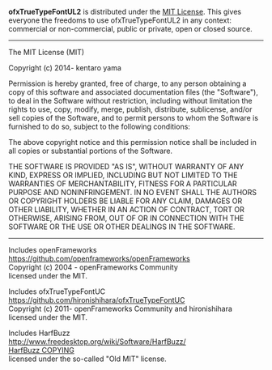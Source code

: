 **ofxTrueTypeFontUL2** is distributed under the [MIT License](https://en.wikipedia.org/wiki/MIT_License). This gives everyone the freedoms to use ofxTrueTypeFontUL2 in any context: commercial or non-commercial, public or private, open or closed source.

---

The MIT License (MIT)

Copyright (c) 2014- kentaro yama

Permission is hereby granted, free of charge, to any person obtaining a copy of this software and associated documentation files (the "Software"), to deal in the Software without restriction, including without limitation the rights to use, copy, modify, merge, publish, distribute, sublicense, and/or sell copies of the Software, and to permit persons to whom the Software is furnished to do so, subject to the following conditions:

The above copyright notice and this permission notice shall be included in all copies or substantial portions of the Software.

THE SOFTWARE IS PROVIDED "AS IS", WITHOUT WARRANTY OF ANY KIND, EXPRESS OR IMPLIED, INCLUDING BUT NOT LIMITED TO THE WARRANTIES OF MERCHANTABILITY, FITNESS FOR A PARTICULAR PURPOSE AND NONINFRINGEMENT. IN NO EVENT SHALL THE AUTHORS OR COPYRIGHT HOLDERS BE LIABLE FOR ANY CLAIM, DAMAGES OR OTHER LIABILITY, WHETHER IN AN ACTION OF CONTRACT, TORT OR OTHERWISE, ARISING FROM, OUT OF OR IN CONNECTION WITH THE SOFTWARE OR THE USE OR OTHER DEALINGS IN THE SOFTWARE.

---

Includes openFrameworks  
https://github.com/openframeworks/openFrameworks  
Copyright (c) 2004 - openFrameworks Community  
licensed under the MIT.  

Includes ofxTrueTypeFontUC  
https://github.com/hironishihara/ofxTrueTypeFontUC  
Copyright (c) 2011- openFrameworks Community and hironishihara  
licensed under the MIT.  

Includes HarfBuzz  
http://www.freedesktop.org/wiki/Software/HarfBuzz/  
[HarfBuzz COPYING](https://github.com/behdad/harfbuzz/blob/master/COPYING)  
licensed under the so-called "Old MIT" license.  

